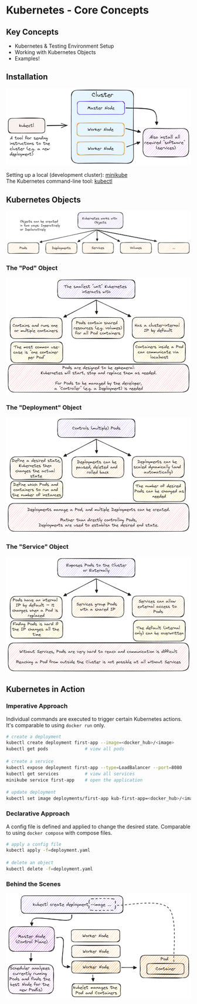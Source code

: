 # Kubernetes - Core Concepts

## Key Concepts

- Kubernetes & Testing Environment Setup
- Working with Kubernetes Objects
- Examples!

## Installation

![installation](./docs/installation.excalidraw.png)

Setting up a local (development cluster): [minikube](https://minikube.sigs.k8s.io/docs/)<br />
The Kubernetes command-line tool: [kubectl](https://kubernetes.io/docs/tasks/tools/#kubectl)

## Kubernetes Objects

![kubernetes objects](./docs/objects.excalidraw.png)

### The "Pod" Object

![pod objects](./docs/pod.excalidraw.png)

### The "Deployment" Object

![deployment object](./docs/deployment.excalidraw.png)

### The "Service" Object

![service object](./docs/service.excalidraw.png)

## Kubernetes in Action

### Imperative Approach

Individual commands are executed to trigger certain Kubernetes actions. It's comparable to using `docker run` only.

```bash
# create a deployment
kubectl create deployment first-app --image=<docker_hub>/<image>
kubectl get pods              # view all pods

# create a service
kubectl expose deployment first-app --type=LoadBalancer --port=8080
kubectl get services          # view all services
minikube service first-app    # open the application

# update deployment
kubectl set image deployments/first-app kub-first-app=<docker_hub>/<image>
```

### Declarative Approach

A config file is defined and applied to change the desired state. Comparable to using `docker compose` with compose files.

```bash
# apply a config file
kubectl apply -f=deployment.yaml

# delete an object
kubectl delete -f=deployment.yaml
```

### Behind the Scenes

![behind the scenes](./docs/behind-the-scenes.excalidraw.png)
